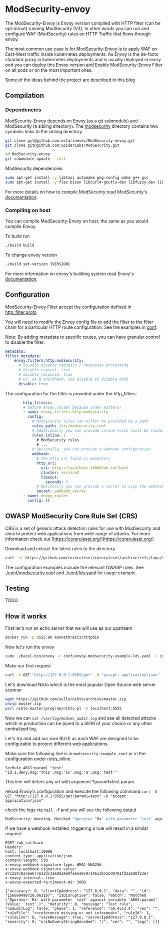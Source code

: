 # ModSecurity-envoy
The ModSecurity-Envoy is Envoy version compiled with HTTP filter (can be opt-in/out) running ModSecurity (V3).
In other words you can run and configure WAF (ModSecurity) rules on HTTP Traffic that flows through envoy.

The most common use case is for ModSecurity-Envoy is to apply WAF on East-West traffic inside kubernetes deployments.
As Envoy is the de-facto standard proxy in kubernetes deployments and is usually deployed in every pod you can deploy
this Envoy version and Enable ModSecurity-Envoy Filter on all pods or on the most important ones.

Some of the ideas behind the project are described in this [blog](https://github.com/octarinesec/ModSecurity-envoy)

## Compilation

### Dependencies

ModSecurity-Envoy depends on Envoy (as a git submodule) and ModSecurity (a sibling directory).
The [modsecurity](./modsecurity) directory contains two symbolic links to the sibling directory.

```bash
git clone git@github.com:octarinesec/ModSecurity-envoy.git
git clone git@github.com:SpiderLabs/ModSecurity.git

cd ModSecurity-envoy
git submodule update --init
```

ModSecurity dependencies:

```bash
sudo apt-get install -y libtool automake pkg-config make g++ gcc
sudo apt-get install -y flex bison libcurl4-gnutls-dev libfuzzy-dev libgeoip-dev liblua5.3-dev libmaxminddb-dev libpcre3-dev libxml2-dev libyajl-dev
```

For more details on how to compile ModSecurity read ModSecurity's [documentation](https://github.com/SpiderLabs/ModSecurity#compilation).

### Compiling on host

You can compile ModSecurity-Envoy on host, the same as you would compile Envoy.

To build run
```bash
./build build
```

To change envoy version
```bash
./build set-version {VERSION}
```

For more information on envoy's building system read Envoy's [documentation](https://github.com/envoyproxy/envoy).

## Configuration

ModSecurity-Envoy Filter accept the configuration defined in [http_filter.proto](./http-filter-modsecurity/http_filter.proto)

You will need to modify the Envoy config file to add the filter to the filter chain for a particular HTTP route configuration. 
See the examples in [conf](conf).

Note: By adding metadata to specific routes, you can have granular control to disable the filter:
```yaml
metadata:
filter_metadata:
    envoy.filters.http.modsecurity:
      # To only disable requests / responses processing
      # disable_request: true
      # disable_response: true
      # Or, as a shorthand, use disable to disable both
      disable: true
```

The configuration for the filter is provided under the http_filters:
```yaml
        http_filters:
        # before envoy.router because order matters!
        - name: envoy.filters.http.modsecurity
          config:
            # ModSecurity rules can either be provided by a path
            rules_path: /etc/modsecurity.conf
            # Additionally you can provide inline rules (will be loaded after processing the rules_path, if provided)
            rules_inline: |
              # ModSecurity rules
              # ...
            # Optionally, you can provide a webhook configuration
            webhook:
              # The http_uri field is mandatory
              http_uri:
                uri: http://localhost:10000/wh_callback
                cluster: service2
                timeout:
                  seconds: 3
              # Optionally you can provide a secret to sign the webhooks with an HMAC-256 (for more information see the .proto file)
              secret: webhook_secret
        - name: envoy.router
          config: {}
```

## OWASP ModSecurity Core Rule Set (CRS)

CRS is a set of generic attack
detection rules for use with ModSecurity and aims to protect web applications
from wide range of attacks. For more information check out [https://coreruleset.org/](https://coreruleset.org/)

Download and extract the latest rules to the directory.

```bash
curl -sL https://github.com/coreruleset/coreruleset/archive/refs/tags/v3.3.2.tar.gz | tar xvz
```

The configuration examples include the relevant OWASP rules.
See [./conf/modsecurity.conf](./conf/modsecuirty.conf) and [./conf/lds.yaml](./conf/lds.yaml) for usage example.

## Testing

TODO

## How it works

First let's run an echo server that we will use as our upstream

```bash
docker run -p 5555:80 kennethreitz/httpbin
```

Now let's run the envoy

```bash
sudo ./bazel-bin/envoy -c conf/envoy-modsecurity-example-lds.yaml -l info
```

Make our first request
```bash
curl -X GET "http://127.0.0.1:8585/get" -H "accept: application/json"
```

Let's download Nikto which is the most popular Open Source web server scanner

```bash
wget https://github.com/sullo/nikto/archive/master.zip
unzip master.zip
perl nikto-master/program/nikto.pl -h localhost:5555
```

Now we can `cat /var/log/modsec_audit.log` and see all detected attacks which in production
can be piped to a SIEM of your choice or any other centralized log.

Let's try and add our own RULE as each WAF are designed to be configurable to protect
different web applications.

Make sure the following line is in `modsecurity-example.conf` or in the configuration under rules_inline.

`SecRule ARGS:param1 "test" "id:1,deny,msg:'this',msg:'is',msg:'a',msg:'test'"`

This line will detect any url with argument ?param1=test param.

reload Envoy's configuration and execute the following command
`curl -X GET "http://127.0.0.1:8585/get?param1=test" -H "accept: application/json"`

check the logs via `tail -f` and you will see the following output

```bash
ModSecurity: Warning. Matched "Operator `Rx' with parameter `test' against variable `ARGS:param1' (Value: `test' ) [file "crs-setup.conf"] [line "7"] [id "1"] [rev ""] [msg "test"] [data ""] [severity "0"] [ver ""] [maturity "0"] [accuracy "0"] [hostname ""] [uri "/"] [unique_id "152991475598.002681"] [ref "o0,4v13,4"]
```

If we have a webhook installed, triggering a rule will result in a similar request:

```
POST /wh_callback
Headers:
host: localhost:10000
content-type: application/json
content-length: 530
x-envoy-webhook-signature-type: HMAC-SHA256
x-envoy-webhook-signature-value: d7c224c82cee677e32dc3ae0d2e60fae5a0c9714613b55bd0791fd226d8f22e7
x-envoy-internal: true
x-envoy-expected-rq-timeout-ms: 3000

{"accuracy": 0, "clientIpAddress": "127.0.0.1", "data": "", "id": "156690498720.063187", "isDisruptive": false, "match": "Matched \"Operator `Rx' with parameter `test' against variable `ARGS:param1' (Value: `test' )", "maturity": 0, "message": "Test rule", "noAuditLog": false, "phase": 1, "reference": "o0,4v13,4", "rev": "", "ruleFile": "<<reference missing or not informed>>", "ruleId": 1, "ruleLine": 6, "saveMessage": true, "serverIpAddress": "127.0.0.1", "severity": 0, "uriNoQueryStringDecoded": "/", "ver": "", "tags": []}
```